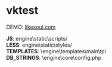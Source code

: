 # vktest
DEMO: <a href="likesoul.com">likesoul.com</a>

<b>JS</b>:  engine\static\scripts/<br>
<b>LESS</b>:  engine\static\styles/<br>
<b>TEMPLATES</b>:  \engine\templates\main\tpl<br>
<b>DB_STRINGS</b>:  \engine\core\config.php
